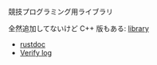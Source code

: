   
競技プログラミング用ライブラリ  

全然追加してないけど C++ 版もある: [library](https://tqk.blue/library/)

- [rustdoc](https://tqk.blue/library-rs/rustdoc/lib/)
- [Verify log](https://tqk.blue/library-rs/verify/log.txt)
